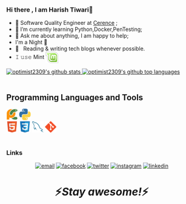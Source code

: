 ### Hi there , I am Harish Tiwari👋



- 🔭 Software Quality Engineer at <a href="https://www.cerence.com/home">Cerence</a> ;
- 🌱 I’m currently learning Python,Docker,PenTesting; 
- 💬 Ask me about anything, I am happy to help;
- I'm a Night 🦉
- 📰 &nbsp; Reading & writing tech blogs whenever possible.
- 𝙸 𝚞𝚜𝚎 Mint [<img src="linux-mint.svg" height="30em" align="center" alt="Linux Mint Logo" title="Linux Mint Logo"/>](https://linuxmint.com/)




<a href="https://github.com/optimist2309">
  <img height="180em" src="https://github-readme-stats.vercel.app/api?username=optimist2309&show_icons=true&theme=merko&count_private=true" alt="optimist2309's github stats" />
  <img height="180em" src="https://github-readme-stats.vercel.app/api/top-langs/?username=optimist2309&theme=merko&layout=compact" alt="optimist2309's github top languages" />
</a>
<br/>
<br/>

## Programming Languages and Tools
<img src = 'pycharm.svg' width='30'/> <img src = 'python2.png' height='30'/>  
<img src = 'html.svg' width='30'/> <img src = 'css.svg' width='30'/> 
<img src = 'sql.svg' width='30'/> <img src = 'git.svg' width='30'/>
<br/>
<br/>
### Links

<p align="center">
  <a href="mailto:harishtiwary46@gmail.com"><img src="https://img.icons8.com/color/96/000000/gmail.png" alt="email"/></a>
  <a href="https://www.facebook.com/optimist2309"><img src="https://img.icons8.com/color/96/000000/facebook.png" alt="facebook"/></a>
  <a href="https://twitter.com/harishtiwary46"><img src="https://img.icons8.com/color/96/000000/twitter-squared.png" alt="twitter"/></a>
  <a href="https://www.instagram.com/optimist2309"><img src="https://img.icons8.com/color/96/000000/instagram-new.png" alt="instagram"/></a>
  <a href="https://www.linkedin.com/in/optimist2309"><img src="https://img.icons8.com/color/96/000000/linkedin.png" alt="linkedin"/></a>
</p>
<h1 align='center'>⚡️<i>Stay awesome!</i>⚡️</h1>





<!--
**optimist2309/optimist2309** is a ✨ _special_ ✨ repository because its `README.md` (this file) appears on your GitHub profile.

Here are some ideas to get you started:

- 🔭 I’m currently working on ...
- 🌱 I’m currently learning ...
- 👯 I’m looking to collaborate on ...
- 🤔 I’m looking for help with ...
- 💬 Ask me about ...
- 📫 How to reach me: ...
- 😄 Pronouns: ...
- ⚡ Fun fact: ...
-->

